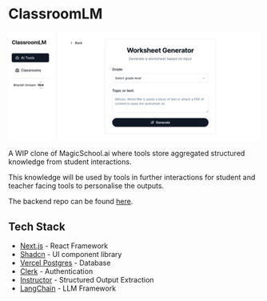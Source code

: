 # ClassroomLM

![classroom-lm-cover](assets/cover.png)

A WIP clone of MagicSchool.ai where tools store aggregated structured knowledge from student interactions.

This knowledge will be used by tools in further interactions for student and teacher facing tools to personalise the outputs.

The backend repo can be found [here](https://github.com/13point5/classroom-lm-poc).

## Tech Stack

- [Next.js](https://nextjs.org/) - React Framework
- [Shadcn](https://ui.shadcn.com/) - UI component library
- [Vercel Postgres](https://vercel.com/docs/storage/vercel-postgres) - Database
- [Clerk](https://clerk.com/) - Authentication
- [Instructor](https://python.useinstructor.com/) - Structured Output Extraction
- [LangChain](https://python.langchain.com/v0.2/docs/introduction/) - LLM Framework
